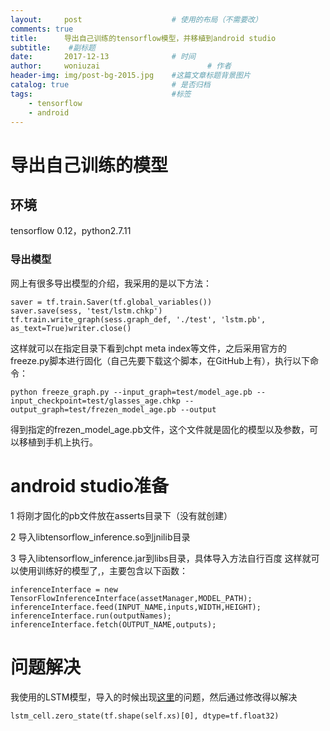 ```yaml
---
layout:     post   				    # 使用的布局（不需要改）
comments: true
title:		导出自己训练的tensorflow模型，并移植到android studio 				# 标题 
subtitle:    #副标题
date:       2017-12-13 				# 时间
author:     woniuzai						# 作者
header-img: img/post-bg-2015.jpg 	#这篇文章标题背景图片
catalog: true 						# 是否归档
tags:								#标签
    - tensorflow
    - android
---
```


# 导出自己训练的模型
## 环境
tensorflow 0.12，python2.7.11

### 导出模型
网上有很多导出模型的介绍，我采用的是以下方法：
    
    saver = tf.train.Saver(tf.global_variables())
    saver.save(sess, 'test/lstm.chkp')
    tf.train.write_graph(sess.graph_def, './test', 'lstm.pb', as_text=True)writer.close()
    

这样就可以在指定目录下看到chpt meta index等文件，之后采用官方的freeze.py脚本进行固化（自己先要下载这个脚本，在GitHub上有），执行以下命令：

    python freeze_graph.py --input_graph=test/model_age.pb --input_checkpoint=test/glasses_age.chkp --output_graph=test/frezen_model_age.pb --output

得到指定的frezen_model_age.pb文件，这个文件就是固化的模型以及参数，可以移植到手机上执行。

# android studio准备
1 将刚才固化的pb文件放在asserts目录下（没有就创建）

2 导入libtensorflow_inference.so到jnilib目录

3 导入libtensorflow_inference.jar到libs目录，具体导入方法自行百度
这样就可以使用训练好的模型了,，主要包含以下函数：

    inferenceInterface = new TensorFlowInferenceInterface(assetManager,MODEL_PATH);
    inferenceInterface.feed(INPUT_NAME,inputs,WIDTH,HEIGHT);
    inferenceInterface.run(outputNames);
    inferenceInterface.fetch(OUTPUT_NAME,outputs);

# 问题解决
我使用的LSTM模型，导入的时候出现[这里](https://github.com/tensorflow/tensorflow/issues/9699)的问题，然后通过修改得以解决
    
    lstm_cell.zero_state(tf.shape(self.xs)[0], dtype=tf.float32)





